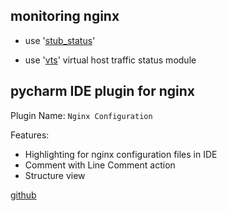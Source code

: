 ## monitoring nginx

- use '[stub_status](http://nginx.org/en/docs/http/ngx_http_stub_status_module.html#stub_status)'

- use '[vts](https://github.com/vozlt/nginx-module-vts)' virtual host traffic status module

## pycharm IDE plugin for nginx

Plugin Name: `Nginx Configuration`

Features:

- Highlighting for nginx configuration files in IDE
- Comment with Line Comment action
- Structure view

[github](https://github.com/meanmail-dev/nginx-intellij-plugin)
